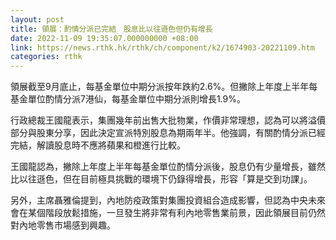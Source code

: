 ```yaml
---
layout: post
title: 領展：酌情分派已完結　股息比以往遜色但仍有增長
date: 2022-11-09 19:35:07.000000000 +08:00
link: https://news.rthk.hk/rthk/ch/component/k2/1674903-20221109.htm
categories: rthk
---
```


領展截至9月底止，每基金單位中期分派按年跌約2.6%。但撇除上年度上半年每基金單位酌情分派7港仙，每基金單位中期分派則增長1.9%。

行政總裁王國龍表示，集團幾年前出售大批物業，作價非常理想，認為可以將溢價部分與股東分享，因此決定宣派特別股息為期兩年半。他強調，有關酌情分派已經完結，解讀股息時不應將蘋果和橙進行比較。

王國龍認為，撇除上年度上半年每基金單位酌情分派後，股息仍有少量增長，雖然比以往遜色，但在目前極具挑戰的環境下仍錄得增長，形容「算是交到功課」。

另外，主席聶雅倫提到，內地防疫政策對集團投資組合造成影響，但認為中央未來會在某個階段放鬆措施，一旦發生將非常有利內地零售業前景，因此領展目前仍然對內地零售市場感到興趣。

